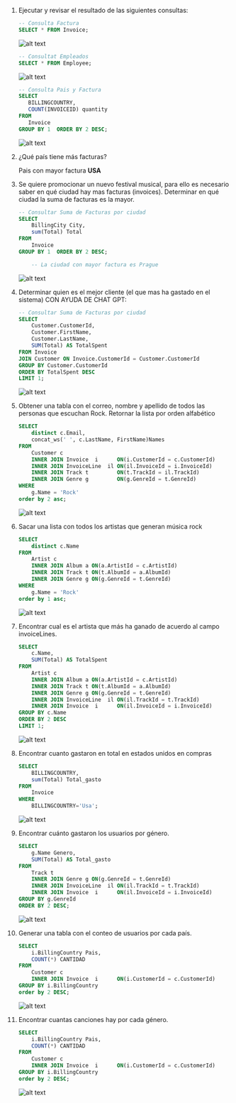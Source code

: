 1.  Ejecutar y revisar el resultado de las siguientes consultas: 
    ```sql
    -- Consulta Factura
    SELECT * FROM Invoice;
    ```

    ![alt text](image.png)

     ```sql
    -- Consultat Empleados
    SELECT * FROM Employee;
    ```
    ![alt text](image-1.png)

     ```sql
    -- Consulta Pais y Factura
    SELECT 
        BILLINGCOUNTRY,
        COUNT(INVOICEID) quantity
    FROM 
        Invoice
    GROUP BY 1  ORDER BY 2 DESC;
    ```

    ![alt text](image-2.png)

2.	¿Qué país tiene más facturas?
    
    Pais con mayor factura **USA**

3.	Se quiere promocionar un nuevo festival musical, para ello es necesario  saber en qué ciudad  hay mas facturas (invoices). Determinar en qué ciudad la suma de facturas es la mayor.
    ```sql
    -- Consultar Suma de Facturas por ciudad
    SELECT 
        BillingCity City,
        sum(Total) Total
    FROM 
        Invoice
    GROUP BY 1  ORDER BY 2 DESC;

        -- La ciudad con mayor factura es Prague
    ```
    ![alt text](image-4.png)

4.	Determinar quien es el mejor cliente (el que mas ha gastado en el sistema)
CON AYUDA DE CHAT GPT:

    ```sql
    -- Consultar Suma de Facturas por ciudad
    SELECT
        Customer.CustomerId, 
        Customer.FirstName,
        Customer.LastName,
        SUM(Total) AS TotalSpent
    FROM Invoice
    JOIN Customer ON Invoice.CustomerId = Customer.CustomerId
    GROUP BY Customer.CustomerId
    ORDER BY TotalSpent DESC
    LIMIT 1;
    ```

    ![alt text](image-5.png)

5.	Obtener una tabla con el correo, nombre y apellido de todos las personas que escuchan Rock. Retornar la lista por orden alfabético
    ```sql
    SELECT
        distinct c.Email,
        concat_ws(' ', c.LastName, FirstName)Names
    FROM
        Customer c
        INNER JOIN Invoice 	i      ON(i.CustomerId = c.CustomerId)
        INNER JOIN InvoiceLine 	il ON(il.InvoiceId = i.InvoiceId)
        INNER JOIN Track t         ON(t.TrackId = il.TrackId)
        INNER JOIN Genre g 		   ON(g.GenreId = t.GenreId)
    WHERE
        g.Name = 'Rock'
    order by 2 asc;
    ```

    ![alt text](image-6.png)

6.	Sacar una lista con todos los artistas que generan música rock

    ```sql
    SELECT
        distinct c.Name
    FROM
        Artist c
        INNER JOIN Album a ON(a.ArtistId = c.ArtistId)
        INNER JOIN Track t ON(t.AlbumId = a.AlbumId)
        INNER JOIN Genre g ON(g.GenreId = t.GenreId)
    WHERE
        g.Name = 'Rock'
    order by 1 asc;
    ```

    ![alt text](image-7.png)

7.	Encontrar cual es el artista que más ha ganado de acuerdo al campo invoiceLines.

    ```sql
    SELECT
        c.Name,
        SUM(Total) AS TotalSpent
    FROM
        Artist c
        INNER JOIN Album a ON(a.ArtistId = c.ArtistId)
        INNER JOIN Track t ON(t.AlbumId = a.AlbumId)
        INNER JOIN Genre g ON(g.GenreId = t.GenreId)
        INNER JOIN InvoiceLine 	il ON(il.TrackId = t.TrackId)
        INNER JOIN Invoice 	i      ON(il.InvoiceId = i.InvoiceId)
    GROUP BY c.Name
    ORDER BY 2 DESC
    LIMIT 1;
    ```

    ![alt text](image-8.png)

8.	Encontrar cuanto gastaron en total en estados unidos en compras

    ```sql
    SELECT 
        BILLINGCOUNTRY,
        sum(Total) Total_gasto
    FROM 
        Invoice
    WHERE
        BILLINGCOUNTRY='Usa';
    ```

    ![alt text](image-9.png)

9.	Encontrar cuánto gastaron los usuarios por género.

    ```sql
    SELECT
        g.Name Genero,
        SUM(Total) AS Total_gasto
    FROM
        Track t 
        INNER JOIN Genre g ON(g.GenreId = t.GenreId)
        INNER JOIN InvoiceLine 	il ON(il.TrackId = t.TrackId)
        INNER JOIN Invoice 	i      ON(il.InvoiceId = i.InvoiceId)
    GROUP BY g.GenreId
    ORDER BY 2 DESC;
    ```

    ![alt text](image-10.png)

10.	Generar una tabla con el conteo de usuarios por cada país.

    ```sql
    SELECT
        i.BillingCountry Pais,
        COUNT(*) CANTIDAD
    FROM
        Customer c
        INNER JOIN Invoice 	i      ON(i.CustomerId = c.CustomerId)
    GROUP BY i.BillingCountry
    order by 2 DESC;
    ```

    ![alt text](image-11.png)

11.	Encontrar cuantas canciones hay por cada género.

    ```sql
    SELECT
        i.BillingCountry Pais,
        COUNT(*) CANTIDAD
    FROM
        Customer c
        INNER JOIN Invoice 	i      ON(i.CustomerId = c.CustomerId)
    GROUP BY i.BillingCountry
    order by 2 DESC;
    ```

    ![alt text](image-12.png)
